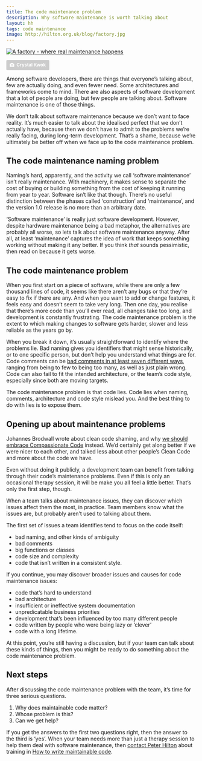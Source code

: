 ```yaml
---
title: The code maintenance problem
description: Why software maintenance is worth talking about
layout: hh
tags: code maintenance
image: http://hilton.org.uk/blog/factory.jpg
---
```


[![A factory - where real maintenance happens](factory.jpg)](https://unsplash.com/photos/mhUsz2ezlXQ)

<a style="background-color:#ccc;color:white;text-decoration:none;padding:4px 6px;font-size:12px;font-weight:bold;line-height:1.2;display:inline-block;border-radius:3px" href="https://unsplash.com/@spacexuan?utm_medium=referral&amp;utm_campaign=photographer-credit&amp;utm_content=creditBadge" rel="noopener noreferrer" title="Download free do whatever you want high-resolution photos from Crystal Kwok"><span style="display:inline-block;padding:2px 3px"><svg xmlns="http://www.w3.org/2000/svg" style="height:12px;width:auto;position:relative;vertical-align:middle;top:-1px;fill:white" viewBox="0 0 32 32"><title>unsplash-logo</title><path d="M20.8 18.1c0 2.7-2.2 4.8-4.8 4.8s-4.8-2.1-4.8-4.8c0-2.7 2.2-4.8 4.8-4.8 2.7.1 4.8 2.2 4.8 4.8zm11.2-7.4v14.9c0 2.3-1.9 4.3-4.3 4.3h-23.4c-2.4 0-4.3-1.9-4.3-4.3v-15c0-2.3 1.9-4.3 4.3-4.3h3.7l.8-2.3c.4-1.1 1.7-2 2.9-2h8.6c1.2 0 2.5.9 2.9 2l.8 2.4h3.7c2.4 0 4.3 1.9 4.3 4.3zm-8.6 7.5c0-4.1-3.3-7.5-7.5-7.5-4.1 0-7.5 3.4-7.5 7.5s3.3 7.5 7.5 7.5c4.2-.1 7.5-3.4 7.5-7.5z"></path></svg></span><span style="display:inline-block;padding:2px 3px">Crystal Kwok</span></a>

Among software developers, there are things that everyone’s talking about, few are actually doing, and even fewer need. Some architectures and frameworks come to mind.
There are also aspects of software development that a lot of people are doing, but few people are talking about.
Software maintenance is one of those things.

We don’t talk about software maintenance because we don’t want to face reality.
It’s much easier to talk about the idealised perfect that we don’t actually have, because then we don’t have to admit to the problems we’re really facing, during long-term development.
That’s a shame, because we’re ultimately be better off when we face up to the code maintenance problem.

## The code maintenance naming problem

Naming’s hard, apparently, and the activity we call ‘software maintenance’ isn’t really maintenance.
With machinery, it makes sense to separate the cost of buying or building something from the cost of keeping it running from year to year.
Software isn’t like that though.
There’s no useful distinction between the phases called ‘construction’ and ‘maintenance’, and the version 1.0 release is no more than an arbitrary date.

‘Software maintenance’ is really just software development.
However, despite hardware maintenance being a bad metaphor, the alternatives are probably all worse, so lets talk about software maintenance anyway.
After all, at least ‘maintenance’ captures the idea of work that keeps something working without making it any better.
If you think _that_ sounds pessimistic, then read on because it gets worse.

## The code maintenance problem

When you first start on a piece of software, while there are only a few thousand lines of code, it seems like there aren’t any bugs or that they’re easy to fix if there are any.
And when you want to add or change features, it feels easy and doesn’t seem to take very long.
Then one day, you realise that there’s more code than you’ll ever read, all changes take too long, and development is constantly frustrating.
The code maintenance problem is the extent to which making changes to software gets harder, slower and less reliable as the years go by.

When you break it down, it’s usually straightforward to identify where the problems lie.
Bad naming gives you identifiers that might sense historically, or to one specific person, but don’t help you understand what things are for.
Code comments can be [bad comments in at least seven different ways](7-ways-to-write-bad-comments), ranging from being to few to being too many, as well as just plain wrong.
Code can also fail to fit the intended architecture, or the team’s code style, especially since both are moving targets.

The code maintenance problem is that code lies.
Code lies when naming, comments, architecture and code style mislead you.
And the best thing to do with lies is to expose them.

## Opening up about maintenance problems

Johannes Brodwall wrote about clean code shaming, and why [we should embrace Compassionate Code](http://johannesbrodwall.com/2018/06/24/forget-about-clean-code-lets-embrace-compassionate-code/) instead.
We’d certainly get along better if we were nicer to each other, and talked less about other people’s Clean Code and more about the code we have.

Even without doing it publicly, a development team can benefit from talking through their code’s maintenance problems.
Even if this is only an occasional therapy session, it will be make you all feel a little better.
That’s only the first step, though.

When a team talks about maintenance issues, they can discover which issues affect them the most, in practice.
Team members know what the issues are, but probably aren’t used to talking about them.

The first set of issues a team identifies tend to focus on the code itself:

* bad naming, and other kinds of ambiguity
* bad comments
* big functions or classes
* code size and complexity
* code that isn’t written in a consistent style.

If you continue, you may discover broader issues and causes for code maintenance issues:

* code that’s hard to understand
* bad architecture
* insufficient or ineffective system documentation
* unpredicatable business priorities
* development that’s been influenced by too many different people
* code written by people who were being lazy or ‘clever’
* code with a long lifetime.

At this point, you’re still having a discussion, but if your team can talk about these kinds of things, then you might be ready to do something about the code maintenance problem.

## Next steps

After discussing the code maintenance problem with the team, it’s time for three serious questions.

1. Why does maintainable code matter?
2. Whose problem is this?
3. Can we get help?

If you get the answers to the first two questions right, then the answer to the third is ‘yes’.
When your team needs more than just a therapy session to help them deal with software maintenance, then [contact Peter Hilton](../contact) about training in [How to write maintainable code](../training/maintainable-code).
